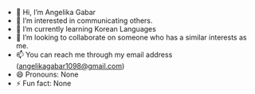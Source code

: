 - 👋 Hi, I’m Angelika Gabar
- 👀 I’m interested in communicating others.
- 🌱 I’m currently learning Korean Languages
- 💞️ I’m looking to collaborate on someone who has a similar interests as me.
- 📫 You can reach me through my email address (angelikagabar1098@gmail.com)
- 😄 Pronouns: None
- ⚡ Fun fact: None

<!---
Gelleciouslygelle/Gelleciouslygelle is a ✨ special ✨ repository because its `README.md` (this file) appears on your GitHub profile.
You can click the Preview link to take a look at your changes.
--->
